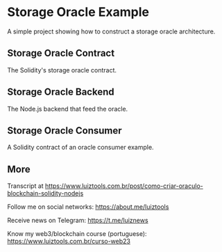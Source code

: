 # Storage Oracle Example
A simple project showing how to construct a storage oracle architecture.

## Storage Oracle Contract
The Solidity's storage oracle contract.

## Storage Oracle Backend
The Node.js backend that feed the oracle.

## Storage Oracle Consumer
A Solidity contract of an oracle consumer example.

## More

Transcript at https://www.luiztools.com.br/post/como-criar-oraculo-blockchain-solidity-nodejs

Follow me on social networks: https://about.me/luiztools

Receive news on Telegram: https://t.me/luiznews

Know my web3/blockchain course (portuguese): https://www.luiztools.com.br/curso-web23